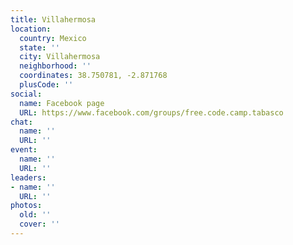 ```yaml
---
title: Villahermosa
location:
  country: Mexico
  state: ''
  city: Villahermosa
  neighborhood: ''
  coordinates: 38.750781, -2.871768
  plusCode: ''
social:
  name: Facebook page
  URL: https://www.facebook.com/groups/free.code.camp.tabasco
chat:
  name: ''
  URL: ''
event:
  name: ''
  URL: ''
leaders:
- name: ''
  URL: ''
photos:
  old: ''
  cover: ''
---
```

